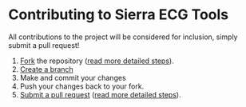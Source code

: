 # Contributing to Sierra ECG Tools
All contributions to the project will be considered for inclusion, simply submit a pull request!

1. [Fork](https://github.com/sixlettervariables/sierra-ecg-tools/fork) the repository ([read more detailed steps](https://help.github.com/articles/fork-a-repo)).
2. [Create a branch](https://help.github.com/articles/creating-and-deleting-branches-within-your-repository#creating-a-branch)
3. Make and commit your changes
4. Push your changes back to your fork.
5. [Submit a pull request](https://github.com/sixlettervariables/sierra-ecg-tools/compare/) ([read more detailed steps](https://help.github.com/articles/creating-a-pull-request)).
